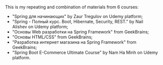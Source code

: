 This is my repeating and combination of materials from 6 courses:
- "Spring для начинающих" by Zaur Tregulov on Udemy platform;
- "Spring - Полный курс. Boot, Hibernate, Security, REST." by Nail Alishev on Udemy platform;
- "Основы Web разработки на Spring Framework" from GeekBrains;
- "Основы HTML/CSS" from GeekBrains;
- "Разработка интернет магазина на Spring Framework" from GeekBrains;
- "Spring Boot E-Commerce Ultimate Course" by Nam Ha Minh on Udemy platform.
